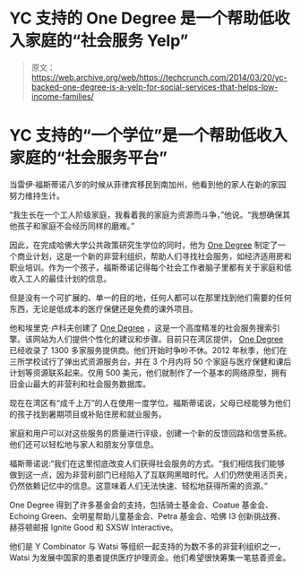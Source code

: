 # YC 支持的 One Degree 是一个帮助低收入家庭的“社会服务 Yelp”

> 原文：<https://web.archive.org/web/https://techcrunch.com/2014/03/20/yc-backed-one-degree-is-a-yelp-for-social-services-that-helps-low-income-families/>

# YC 支持的“一个学位”是一个帮助低收入家庭的“社会服务平台”

当雷伊·福斯蒂诺八岁的时候从菲律宾移民到南加州，他看到他的家人在新的家园努力维持生计。

“我生长在一个工人阶级家庭，我看着我的家庭为资源而斗争，”他说。“我想确保其他孩子和家庭不会经历同样的磨难。”

因此，在完成哈佛大学公共政策研究生学位的同时，他为 [One Degree](https://web.archive.org/web/20230404225653/https://www.1deg.org/) 制定了一个商业计划，这是一个新的非营利组织，帮助人们寻找社会服务，如经济适用房和职业培训。作为一个孩子，福斯蒂诺记得每个社会工作者脑子里都有关于家庭和低收入工人的最佳计划的信息。

但是没有一个可扩展的、单一的目的地，任何人都可以在那里找到他们需要的任何东西，无论是低成本的医疗保健还是免费的课外项目。

他和埃里克·卢科夫创建了 [One Degree](https://web.archive.org/web/20230404225653/https://www.1deg.org/) ，这是一个高度精准的社会服务搜索引擎。该网站为人们提供个性化的建议和步骤。目前只在湾区提供， [One Degree](https://web.archive.org/web/20230404225653/https://www.1deg.org/) 已经收录了 1300 多家服务提供商。他们开始时争吵不休。2012 年秋季，他们在三所学校试行了弹出式资源服务台，并在 3 个月内将 50 个家庭与医疗保健和课后计划等资源联系起来。仅用 500 美元，他们就制作了一个基本的网络原型，拥有旧金山最大的非营利和社会服务数据库。

现在在湾区有“成千上万”的人在使用一度学位。福斯蒂诺说，父母已经能够为他们的孩子找到暑期项目或补贴住房和就业服务。

家庭和用户可以对这些服务的质量进行评级，创建一个新的反馈回路和信誉系统。他们还可以轻松地与家人和朋友分享信息。

福斯蒂诺说:“我们在这里彻底改变人们获得社会服务的方式。“我们相信我们能够做到这一点，因为非营利部门已经陷入了互联网黑暗时代。人们仍然使用活页夹，仍然依赖记忆中的信息。这意味着人们无法快速、轻松地获得所需的资源。”

One Degree 得到了许多基金会的支持，包括骑士基金会、Coatue 基金会、Echoing Green、全明星帮助儿童基金会、Petra 基金会、哈佛 I3 创新挑战赛、赫芬顿邮报 Ignite Good 和 SXSW Interactive。

他们是 Y Combinator 与 Watsi 等组织一起支持的为数不多的非营利组织之一，Watsi 为发展中国家的患者提供医疗护理资金。他们希望很快筹集一笔慈善资金。
